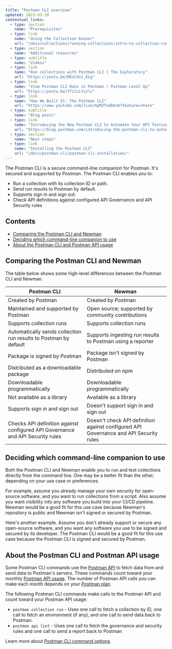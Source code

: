 ```yaml
---
title: "Postman CLI overview"
updated: 2023-03-20
contextual_links:
  - type: section
    name: "Prerequisites"
  - type: link
    name: "Using the Collection Runner"
    url: "/docs/collections/running-collections/intro-to-collection-runs/"
  - type: section
    name: "Additional resources"
  - type: subtitle
    name: "Videos"
  - type: link
    name: "Run collections with Postman CLI | The Exploratory"
    url: "https://youtu.be/DKxCVo1_ELg"
  - type: link
    name: "View Postman CLI Runs in Postman | Postman Level Up"
    url: "https://youtu.be/YTzlLLtsJls"
  - type: link
    name: "How We Built It: The Postman CLI"
    url: "https://www.youtube.com/live/mpMZTodbbnA?feature=share"
  - type: subtitle
    name: "Blog posts"
  - type: link
    name: "Introducing the New Postman CLI to Automate Your API Testing"
    url: "https://blog.postman.com/introducing-the-postman-cli-to-automate-your-api-testing/"
  - type: section
    name: "Next steps"
  - type: link
    name: "Installing the Postman CLI"
    url: "/docs/postman-cli/postman-cli-installation/"
---
```


The Postman CLI is a secure command-line companion for Postman. It's secured and supported by Postman. The Postman CLI enables you to:

* Run a collection with its collection ID or path.
* Send run results to Postman by default.
* Supports sign in and sign out.
* Check API definitions against configured API Governance and API Security rules

## Contents

* [Comparing the Postman CLI and Newman](#comparing-the-postman-cli-and-newman)
* [Deciding which command-line companion to use](#deciding-which-command-line-companion-to-use)
* [About the Postman CLI and Postman API usage](#about-the-postman-cli-and-postman-api-usage)

## Comparing the Postman CLI and Newman

The table below shows some high-level differences between the Postman CLI and Newman.

| Postman CLI  | Newman  |
|---|---|
| Created by Postman | Created by Postman |
| Maintained and supported by Postman | Open source; supported by community contributions |
| Supports collection runs| Supports collection runs  |
| Automatically sends collection run results to Postman by default | Supports ingesting run results to Postman using a reporter |
| Package is signed by Postman | Package isn't signed by Postman |
| Distributed as a downloadable package | Distributed on npm |
| Downloadable programmatically | Downloadable programmatically
| Not available as a library | Available as a library
| Supports sign in and sign out | Doesn't support sign in and sign out |
| Checks API definition against configured API Governance and API Security rules | Doesn't check API definition against configured API Governance and API Security rules |

## Deciding which command-line companion to use

Both the Postman CLI and Newman enable you to run and test collections directly from the command line. One may be a better fit than the other, depending on your use case or preferences.

For example, assume you already manage your own security for open-source software, and you want to run collections from a script. Also assume you want visibility into any software you build into your CI/CD pipeline. Newman would be a good fit for this use case because Newman's repository is public and Newman isn't signed or secured by Postman.

Here's another example. Assume you don't already support or secure any open-source software, and you want any software you use to be signed and secured by its developer. The Postman CLI would be a good fit for this use case because the Postman CLI is signed and secured by Postman.

## About the Postman CLI and Postman API usage

Some Postman CLI commands use the [Postman API](/docs/developer/intro-api/) to fetch data from and send data to Postman's servers. These commands count toward your monthly [Postman API usage](/docs/administration/resource-usage/#postman-api-usage). The number of Postman API calls you can make each month depends on your [Postman plan](https://www.postman.com/pricing/).

The following Postman CLI commands make calls to the Postman API and count toward your Postman API usage:

* `postman collection run` - Uses one call to fetch a collection by ID, one call to fetch an environment (if any), and one call to send data back to Postman.
* `postman api lint` - Uses one call to fetch the governance and security rules and one call to send a report back to Postman

Learn more about [Postman CLI command options](/docs/postman-cli/postman-cli-options/).
